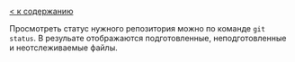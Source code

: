 [< к содержанию](./readme.md)

Просмотреть статус нужного репозитория можно по команде `git status`. В резульате отображаются подготовленные, неподготовленные и неотслеживаемые файлы.